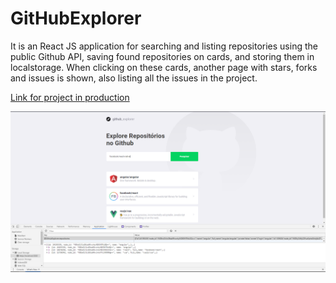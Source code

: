 # GitHubExplorer


<p>It is an React JS application for searching and listing repositories using the public Github API, saving found repositories on cards, and storing them in localstorage. When clicking on these cards, another page with stars, forks and issues is shown, also listing all the issues in the project.</p>
<p><a href="https://git-hub-explore.vinicius-vph.vercel.app/">Link for project in production</a></p>

![](/src/assets/githubexplorer.PNG)

